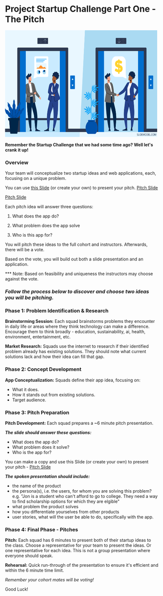 # Project Startup Challenge Part One - The Pitch

<img src="pitch.png" width="500" height="350">

**Remember the Startup Challenge that we had some time ago? Well let's crank it up!**

### Overview

Your team will conceptualize two startup ideas and web applications, each, focusing on a unique problem.

You can use [this Slide](https://docs.google.com/presentation/d/1qK14oA9yGXFtaGepRByEBg_T0r2IblGUeZTuUw8fdNw/edit#slide=id.g232c0c426ca_0_200) (or create your own) to present your pitch.
<a href="https://docs.google.com/presentation/d/1qK14oA9yGXFtaGepRByEBg_T0r2IblGUeZTuUw8fdNw/edit#slide=id.g232c0c426ca_0_200" target="_blank">Pitch Slide</a>

[Pitch Slide](https://docs.google.com/presentation/d/1qK14oA9yGXFtaGepRByEBg_T0r2IblGUeZTuUw8fdNw/edit#slide=id.g232c0c426ca_0_200)

Each pitch idea will answer three questions:

1. What does the app do?

1. What problem does the app solve

1. Who is this app for?

You will pitch these ideas to the full cohort and instructors. Afterwards, there will be a vote.

Based on the vote, you will build out both a slide presentation and an application.

\*\*\* Note: Based on feasibility and uniqueness the instructors may choose against the vote.

### _Follow the process below to discover and choose two ideas you will be pitching._

### Phase 1: Problem Identification & Research

**Brainstorming Session:** Each squad brainstorms problems they encounter in daily life or areas where they think technology can make a difference. Encourage them to think broadly - education, sustainability, ai, health, environment, entertainment, etc.

**Market Research:** Squads use the internet to research if their identified problem already has existing solutions. They should note what current solutions lack and how their idea can fill that gap.

### Phase 2: Concept Development

**App Conceptualization:** Squads define their app idea, focusing on:

- What it does.
- How it stands out from existing solutions.
- Target audience.

### Phase 3: Pitch Preparation

**Pitch Development:** Each squad prepares a ~6 minute pitch presentation.

**_The slide should answer these questions:_**

- What does the app do?
- What problem does it solve?
- Who is the app for?

You can make a copy and use this Slide (or create your own) to present your pitch - [Pitch Slide](https://docs.google.com/presentation/d/1qK14oA9yGXFtaGepRByEBg_T0r2IblGUeZTuUw8fdNw/edit#slide=id.g232c0c426ca_0_200)

**_The spoken presentation should include:_**

- the name of the product
- the persona(s), i.e. the users, for whom you are solving this problem? e.g. "Jon is a student who can't afford to go to college. They need a way to find scholarship options for which they are elgible"
- what problem the product solves
- how you differentiate yourselves from other products
- user stories, what will the user be able to do, specifically with the app.

### Phase 4: Final Phase - Pitches

**Pitch:** Each squad has 6 minutes to present both of their startup ideas to the class. Choose a representative for your team to present the ideas. Or one representative for each idea. This is not a group presentation where everyone should speak.

**Rehearsal:** Quick run-through of the presentation to ensure it's efficient and within the 6 minute time limit.

_Remember your cohort mates will be voting!_

Good Luck!
